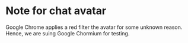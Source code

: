 # Note for chat avatar

Google Chrome applies a red filter the avatar for some unknown reason. Hence, we are suing Google Chormium for testing.